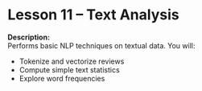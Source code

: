 # Lesson 11 – Text Analysis

**Description:**  
Performs basic NLP techniques on textual data.
You will:
- Tokenize and vectorize reviews
- Compute simple text statistics
- Explore word frequencies
